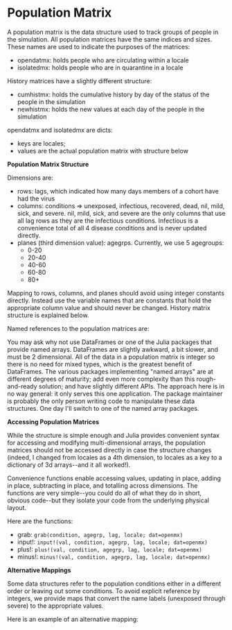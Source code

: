 # Population Matrix

A population matrix is the data structure used to track groups of people in the simulation. All population matrices have the same indices and sizes. These names are used to indicate the purposes of the matrices:

- opendatmx: holds people who are circulating within a locale
- isolatedmx: holds people who are in quarantine in a locale

History matrices have a slightly different structure:

- cumhistmx: holds the cumulative history by day of the status of the people in the simulation
- newhistmx: holds the new values at each day of the people in the simulation

opendatmx and isolatedmx are dicts:

- keys are locales;
- values are the actual population matrix with structure below

**Population Matrix Structure**

Dimensions are:

- rows: lags, which indicated how many days members of a cohort have had the virus
- columns: conditions => unexposed, infectious, recovered, dead, nil, mild, sick, and severe. nil, mild, sick, and severe are the only columns that use all lag rows as they are the infectious conditions. Infectious is a convenience total of all 4 disease conditions and is never updated directly.
- planes (third dimension value): agegrps.  Currently, we use 5 agegroups:
    - 0-20
    - 20-40
    - 40-60
    - 60-80
    - 80+

Mapping to rows, columns, and planes should avoid using integer constants directly. Instead use the variable names that are constants that hold the appropriate column value and should never be changed. History matrix structure is explained below.

Named references to the population matrices are:

You may ask why not use DataFrames or one of the Julia packages that provide named arrays. DataFrames are slightly awkward, a bit slower, and must be 2 dimensional. All of the data in a population matrix is integer so there is no need for mixed types, which is the greatest benefit of DataFrames. The various packages implementing "named arrays" are at different degrees of maturity; add even more complexity than this rough-and-ready solution; and have slightly different APIs. The approach here is in no way general:  it only serves this one application. The package maintainer is probably the only person writing code to manipulate these data structures. One day I'll switch to one of the named array packages.

**Accessing Population Matrices**

While the structure is simple enough and Julia provides convenient syntax for accessing and modifying multi-dimensional arrays, the population matrices should not be accessed directly in case the structure changes (indeed, I changed from locales as a 4th dimension, to locales as a key to a dictionary of 3d arrays--and it all worked!).

Convenience functions enable accessing values, updating in place, adding in place, subtracting in place, and totalling across dimensions. The functions are very simple--you could do all of what they do in short, obvious code--but they isolate your code from the underlying physical layout.

Here are the functions:

- grab: ```grab(condition, agegrp, lag, locale; dat=openmx)```
- input!: ```input!(val, condition, agegrp, lag, locale; dat=openmx)```
- plus!: ```plus!(val, condition, agegrp, lag, locale; dat=openmx)```
- minus!: ```minus!(val, condition, agegrp, lag, locale; dat=openmx)```

**Alternative Mappings**

Some data structures refer to the population conditions either in a different order or leaving out some conditions. To avoid explicit reference by integers, we provide maps that convert the name labels (unexposed through severe) to the appropriate values.

Here is an example of an alternative mapping:
